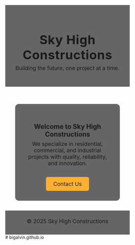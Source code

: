 <!DOCTYPE html>
<html lang="en">
<head>
  <meta charset="UTF-8" />
  <meta name="viewport" content="width=device-width, initial-scale=1.0" />
  <title>Sky High Constructions</title>
  <style>
    * {
      margin: 0;
      padding: 0;
      box-sizing: border-box;
    }

    body {
      font-family: Arial, sans-serif;
      background: url('https://images.unsplash.com/photo-1581091215367-59ab6b6b69ab?auto=format&fit=crop&w=1200&q=80') no-repeat center center/cover;
      color: white;
      height: 100vh;
      display: flex;
      flex-direction: column;
      justify-content: space-between;
    }

    header {
      background: rgba(0, 0, 0, 0.6);
      text-align: center;
      padding: 2rem;
    }

    h1 {
      font-size: 2.5rem;
      letter-spacing: 1px;
    }

    p {
      font-size: 1.1rem;
      margin-top: 0.5rem;
    }

    section {
      text-align: center;
      background: rgba(0, 0, 0, 0.6);
      padding: 2rem;
      border-radius: 12px;
      margin: 2rem;
    }

    a.button {
      display: inline-block;
      background: #fbb034;
      color: #222;
      text-decoration: none;
      padding: 12px 24px;
      font-size: 1.1rem;
      border-radius: 6px;
      cursor: pointer;
      transition: 0.3s;
      margin-top: 1rem;
    }

    a.button:hover {
      background: #222;
      color: #fbb034;
    }

    footer {
      background: rgba(0, 0, 0, 0.6);
      text-align: center;
      padding: 1rem;
    }
  </style>
</head>
<body>
  <header>
    <h1>Sky High Constructions</h1>
    <p>Building the future, one project at a time.</p>
  </header>

  <section>
    <h2>Welcome to Sky High Constructions</h2>
    <p>We specialize in residential, commercial, and industrial projects with quality, reliability, and innovation.</p>
    <a href="mailto:njorogealvin58@gmail.com" class="button">Contact Us</a>
  </section>

  <footer>
    <p>© 2025 Sky High Constructions</p>
  </footer>
</body>
</html>
# bigalvin.github.io
